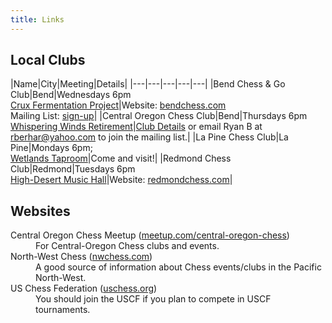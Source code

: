 ```yaml
---
title: Links
---
```


## Local Clubs

|Name|City|Meeting|Details|
|---|---|---|---|---|
|Bend Chess &amp; Go Club|Bend|Wednesdays&nbsp;6pm<br>[Crux Fermentation Project][crux]|Website: [bendchess.com][bendchess]<br>Mailing&nbsp;List:&nbsp;[sign-up][bendmailinglist]|
|Central Oregon Chess Club|Bend|Thursdays&nbsp;6pm<br><a href="https://goo.gl/maps/XCGosQLEEgiGD5tJ9">Whispering Winds Retirement</a>|<a href="https://nwchess.com/clubs/bend_cocc.html">Club Details</a> or email Ryan B at <a href="mailto:rberhar@yahoo.com">rberhar@yahoo.com</a> to join the mailing list.|
|La Pine Chess Club|La Pine|Mondays&nbsp;6pm;<br>[Wetlands Taproom][wetlands]|Come and visit!|
|Redmond Chess Club|Redmond|Tuesdays&nbsp;6pm<br><a href="https://goo.gl/maps/UikSMEQfyZUicuH16">High-Desert Music Hall</a>|Website:&nbsp;[redmondchess.com][redmondchess]|

## Websites
<dl>
    <dt>Central Oregon Chess Meetup (<a href="https://www.meetup.com/central-oregon-chess/">meetup.com/central-oregon-chess</a>)</dt>
    <dd>For Central-Oregon Chess clubs and events.</dd>
    <dt>North-West Chess (<a href="https://nwchess.com">nwchess.com</a>)</dt>
    <dd>A good source of information about Chess events/clubs in the Pacific North-West.</dd>
    <dt>US Chess Federation (<a href="https://new.uschess.org/">uschess.org</a>)</dt>
    <dd>You should join the USCF if you plan to compete in USCF tournaments.</dd>
</dl>

[bendchess]: https://bendchess.com
[bendmailinglist]: https://www.subscribepage.com/o3u2m9
[musichall]: https://goo.gl/maps/UikSMEQfyZUicuH16
[redmondchess]: https://redmondchess.com
[crux]: https://www.cruxfermentation.com/
[wetlands]: http://wetlandslapine.com/
